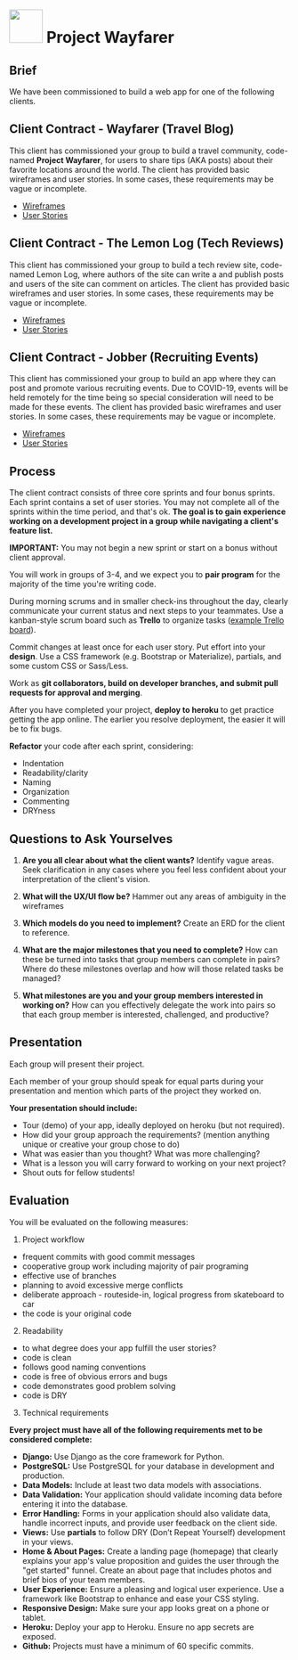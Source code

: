 # <img src="https://cloud.githubusercontent.com/assets/7833470/10899314/63829980-8188-11e5-8cdd-4ded5bcb6e36.png" height="60"> Project Wayfarer

## Brief

We have been commissioned to build a web app for one of the following clients. 

## Client Contract - Wayfarer (Travel Blog)

This client has commissioned your group to build a travel community, code-named **Project Wayfarer**, for users to share tips (AKA posts) about their favorite locations around the world. The client has provided basic wireframes and user stories. In some cases, these requirements may be vague or incomplete.

- [Wireframes](./wireframes.png)
- [User Stories](./user-stories.md)

## Client Contract - The Lemon Log (Tech Reviews)

This client has commissioned your group to build a tech review site, code-named Lemon Log, where authors of the site can write a and publish posts and users of the site can comment on articles. The client has provided basic wireframes and user stories. In some cases, these requirements may be vague or incomplete.

- [Wireframes](https://git.generalassemb.ly/wc-sei-0119/django-wayfarer/tree/master/recruiting-events-wireframes)
- [User Stories](./user-stories-tech-review.md)

## Client Contract - Jobber (Recruiting Events)

This client has commissioned your group to build an app where they can post and promote various recruiting events. Due to COVID-19, events will be held remotely for the time being so special consideration will need to be made for these events. The client has provided basic wireframes and user stories. In some cases, these requirements may be vague or incomplete.

- [Wireframes](https://git.generalassemb.ly/wc-sei-0119/django-wayfarer/tree/master/recruiting-events-wireframes)
- [User Stories](user-stories-recruiting-events.md)

## Process

The client contract consists of three core sprints and four bonus sprints. Each sprint contains a set of user stories. You may not complete all of the sprints within the time period, and that's ok. **The goal is to gain experience working on a development project in a group while navigating a client's feature list.**

**IMPORTANT:** You may not begin a new sprint or start on a bonus without client approval.

You will work in groups of 3-4, and we expect you to **pair program** for the majority of the time you're writing code.

During morning scrums and in smaller check-ins throughout the day, clearly communicate your current status and next steps to your teammates. Use a kanban-style scrum board such as **Trello** to organize tasks ([example Trello board](https://trello.com/b/JPdt327u/vagabond)).

Commit changes at least once for each user story. Put effort into your **design**. Use a CSS framework (e.g. Bootstrap or Materialize), partials, and some custom CSS or Sass/Less.

Work as **git collaborators, build on developer branches, and submit pull requests for approval and merging**.

After you have completed your project, **deploy to heroku** to get practice getting the app online. The earlier you resolve deployment, the easier it will be to fix bugs.

**Refactor** your code after each sprint, considering:

- Indentation
- Readability/clarity
- Naming
- Organization
- Commenting
- DRYness

## Questions to Ask Yourselves

1. **Are you all clear about what the client wants?** Identify vague areas. Seek clarification in any cases where you feel less confident about your interpretation of the client's vision.

2. **What will the UX/UI flow be?** Hammer out any areas of ambiguity in the wireframes

3. **Which models do you need to implement?** Create an ERD for the client to reference.

4. **What are the major milestones that you need to complete?** How can these be turned into tasks that group members can complete in pairs? Where do these milestones overlap and how will those related tasks be managed?

5. **What milestones are you and your group members interested in working on?** How can you effectively delegate the work into pairs so that each group member is interested, challenged, and productive?

## Presentation

Each group will present their project.

Each member of your group should speak for equal parts during your presentation and mention which parts of the project they worked on.

**Your presentation should include:**

- Tour (demo) of your app, ideally deployed on heroku (but not required).
- How did your group approach the requirements? (mention anything unique or creative your group chose to do)
- What was easier than you thought? What was more challenging?
- What is a lesson you will carry forward to working on your next project?
- Shout outs for fellow students!

## Evaluation

You will be evaluated on the following measures:

1. Project workflow

- frequent commits with good commit messages
- cooperative group work including majority of pair programing
- effective use of branches
- planning to avoid excessive merge conflicts
- deliberate approach - routeside-in, logical progress from skateboard to car
- the code is your original code

2. Readability

- to what degree does your app fulfill the user stories?
- code is clean
- follows good naming conventions
- code is free of obvious errors and bugs
- code demonstrates good problem solving
- code is DRY

3. Technical requirements

**Every project must have all of the following requirements met to be considered complete:**

- **Django:** Use Django as the core framework for Python.
- **PostgreSQL:** Use PostgreSQL for your database in development and production.
- **Data Models:** Include at least two data models with associations.
- **Data Validation:** Your application should validate incoming data before entering it into the database.
- **Error Handling:** Forms in your application should also validate data, handle incorrect inputs, and provide user feedback on the client side.
- **Views:** Use **partials** to follow DRY (Don’t Repeat Yourself) development in your views.
- **Home & About Pages:** Create a landing page (homepage) that clearly explains your app's value proposition and guides the user through the "get started" funnel. Create an about page that includes photos and brief bios of your team members.
- **User Experience:** Ensure a pleasing and logical user experience. Use a framework like Bootstrap to enhance and ease your CSS styling.
- **Responsive Design:** Make sure your app looks great on a phone or tablet.
- **Heroku:** Deploy your app to Heroku. Ensure no app secrets are exposed.
- **Github:** Projects must have a minimum of 60 specific commits.

